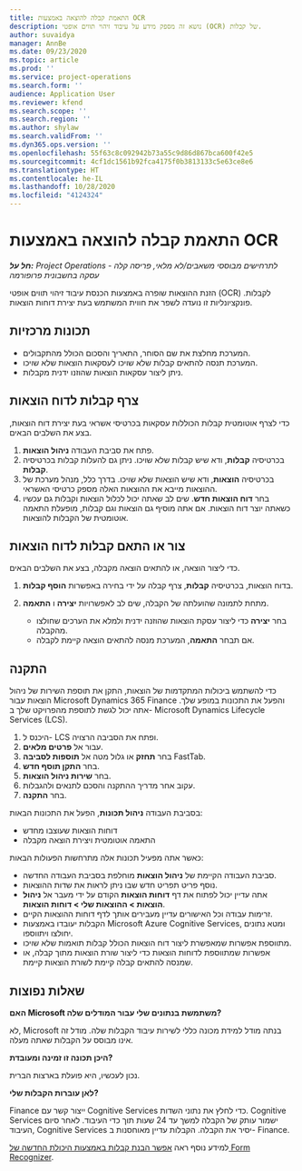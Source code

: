 ```yaml
---
title: התאמת קבלה להוצאה באמצעות OCR
description: נושא זה מספק מידע על עיבוד זיהוי תווים אופטי (OCR) של קבלות.
author: suvaidya
manager: AnnBe
ms.date: 09/23/2020
ms.topic: article
ms.prod: ''
ms.service: project-operations
ms.search.form: ''
audience: Application User
ms.reviewer: kfend
ms.search.scope: ''
ms.search.region: ''
ms.author: shylaw
ms.search.validFrom: ''
ms.dyn365.ops.version: ''
ms.openlocfilehash: 55f63c8c092942b73a55c9d86d867bca600f42e5
ms.sourcegitcommit: 4cf1dc1561b92fca4175f0b3813133c5e63ce8e6
ms.translationtype: HT
ms.contentlocale: he-IL
ms.lasthandoff: 10/28/2020
ms.locfileid: "4124324"
---
```

# <a name="match-a-receipt-to-an-expense-using-ocr"></a>התאמת קבלה להוצאה באמצעות OCR

_**חל על:** Project Operations לתרחישים מבוססי משאבים/לא מלאי, פריסה קלה - עסקה בחשבונית פרופורמה_

הזנת ההוצאות שופרה באמצעות הכנסת עיבוד זיהוי תווים אופטי (OCR) לקבלות. פונקציונליות זו נועדה לשפר את חווית המשתמש בעת יצירת דוחות הוצאות.

## <a name="key-features"></a>תכונות מרכזיות

- המערכת מחלצת את שם הסוחר, התאריך והסכום הכולל מהתקבולים.
- המערכת תנסה להתאים קבלות שלא שויכו לעסקאות הוצאות שלא שויכו.
- ניתן ליצור עסקאות הוצאות שהוזנו ידנית מקבלות.

## <a name="attach-receipts-to-an-expense-report"></a>צרף קבלות לדוח הוצאות

כדי לצרף אוטומטית קבלות הכוללות עסקאות בכרטיסי אשראי בעת יצירת דוח הוצאות, בצע את השלבים הבאים.

  1. פתח את סביבת העבודה **ניהול הוצאות**.
  2. בכרטיסיה **קבלות**, ודא שיש קבלות שלא שויכו. ניתן גם להעלות קבלות בכרטיסיה **קבלות**.
  3. בכרטיסיה **הוצאות**, ודא שיש הוצאות שלא שויכו. בדרך כלל, מנהל מערכת של ההוצאות מייבא את ההוצאות האלה מספק כרטיסי האשראי.
  4. בחר **דוח הוצאות חדש**. שים לב שאתה יכול לכלול הוצאות וקבלות גם עכשיו כשאתה יוצר דוח הוצאות. אם אתה מוסיף גם הוצאות וגם קבלות, מופעלת התאמה אוטומטית של הקבלות להוצאות.

## <a name="create-or-match-receipts-to-an-expense-report"></a>צור או התאם קבלות לדוח הוצאות
כדי ליצור הוצאה, או להתאים הוצאה מקבלה, בצע את השלבים הבאים.

  1. בדוח הוצאות, בכרטיסיה **קבלות**, צרף קבלה על ידי בחירה באפשרות **הוסף קבלות**.
  2. מתחת לתמונה שהועלתה של הקבלה, שים לב לאפשרויות **יצירה** ו **התאמה**.

      - בחר **יצירה** כדי ליצור עסקת הוצאות שהוזנה ידנית ולמלא את הערכים שחולצו מהקבלה.
      - אם תבחר **התאמה**, המערכת מנסה להתאים הוצאה קיימת לקבלה.

## <a name="installation"></a>התקנה

כדי להשתמש ביכולות המתקדמות של הוצאות, התקן את תוספת השירות של ניהול הוצאות עבור Microsoft Dynamics 365 Finance והפעל את התכונות במופע שלך. אתה יכול לגשת לתוספת מהפרויקט שלך ב- Microsoft Dynamics Lifecycle Services (LCS).

1. היכנס ל- LCS ופתח את הסביבה הרצויה.
2. עבור אל **פרטים מלאים**.
3. בחר **תחזק** או גלול מטה אל **תוספות לסביבה** FastTab.
4. בחר **התקן תוסף חדש**.
5. בחר **שירות ניהול הוצאות**.
6. עקוב אחר מדריך ההתקנה והסכם לתנאים ולהגבלות.
7. בחר **התקנה**.

בסביבת העבודה **ניהול תכונות**, הפעל את התכונות הבאות:

- דוחות הוצאות שעוצבו מחדש
- התאמה אוטומטית ויצירת הוצאה מקבלה

כאשר אתה מפעיל תכונות אלה מתרחשות הפעולות הבאות:

- סביבת העבודה הקיימת של **ניהול הוצאות** מוחלפת בסביבת העבודה החדשה.
- נוסף פריט תפריט חדש שבו ניתן לראות את שדות ההוצאות.
- אתה עדיין יכול לפתוח את דף **דוחות הוצאות** הקודם על ידי מעבר אל **ניהול הוצאות > ההוצאות שלי > דוחות הוצאות**.
- זרימות עבודה וכל האישורים עדיין מעבירים אותך לדף דוחות ההוצאות הקיים.
- הקבלות יעובדו באמצעות Microsoft Azure Cognitive Services, ומטא נתונים יחולצו ויתווספו.
- מתווספת אפשרות שמאפשרת ליצור דוח הוצאות הכולל קבלות תואמות שלא שויכו.
- אפשרות שמתווספת לדוחות הוצאות כדי ליצור שורת הוצאות מתוך קבלה, או שמנסה להתאים קבלה קיימת לשורת הוצאות קיימת.

## <a name="frequently-asked-questions"></a>שאלות נפוצות

**האם Microsoft משתמשת בנתונים שלי עבור המודלים שלה?**

לא, Microsoft בנתה מודל למידת מכונה כללי לשירות עיבוד הקבלות שלה. מודל זה אינו מבוסס על הקבלות שאתה מעלה.

**היכן תכונה זו זמינה ומעובדת?**

נכון לעכשיו, היא פועלת בארצות הברית.

**לאן עוברות הקבלות שלי?**

Finance ייצור קשר עם Cognitive Services כדי לחלץ את נתוני השדות. Cognitive Services ישמור עותק של הקבלה למשך עד 24 שעות תוך כדי העיבוד. לאחר סיום העיבוד, Cognitive Services יסיר את הקבלה. הקבלות עדיין מאוחסנות ב- Finance.

למידע נוסף ראה [אפשר הבנת קבלות באמצעות היכולת החדשה של Form Recognizer](https://azure.microsoft.com/blog/enable-receipt-understanding-with-form-recognizer-s-new-capability/).

